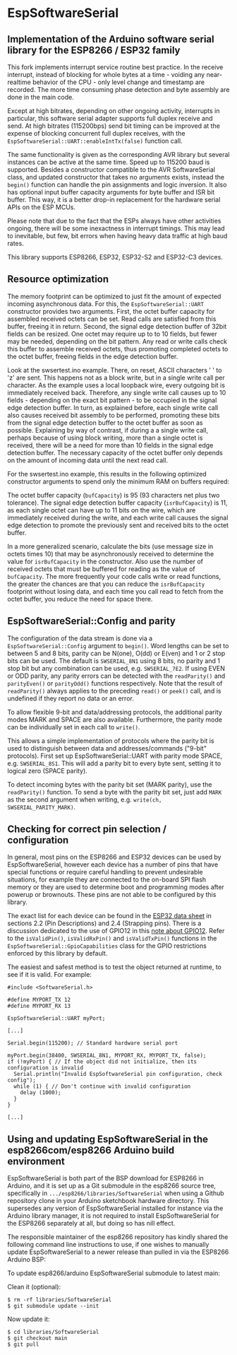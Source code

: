 # EspSoftwareSerial

## Implementation of the Arduino software serial library for the ESP8266 / ESP32 family

This fork implements interrupt service routine best practice.
In the receive interrupt, instead of blocking for whole bytes
at a time - voiding any near-realtime behavior of the CPU - only level
change and timestamp are recorded. The more time consuming phase
detection and byte assembly are done in the main code.

Except at high bitrates, depending on other ongoing activity,
interrupts in particular, this software serial adapter
supports full duplex receive and send. At high bitrates (115200bps)
send bit timing can be improved at the expense of blocking concurrent
full duplex receives, with the
`EspSoftwareSerial::UART::enableIntTx(false)` function call.

The same functionality is given as the corresponding AVR library but
several instances can be active at the same time. Speed up to 115200 baud
is supported. Besides a constructor compatible to the AVR SoftwareSerial class,
and updated constructor that takes no arguments exists, instead the `begin()`
function can handle the pin assignments and logic inversion.
It also has optional input buffer capacity arguments for byte buffer and ISR bit buffer.
This way, it is a better drop-in replacement for the hardware serial APIs on the ESP MCUs.

Please note that due to the fact that the ESPs always have other activities
ongoing, there will be some inexactness in interrupt timings. This may
lead to inevitable, but few, bit errors when having heavy data traffic
at high baud rates.

This library supports ESP8266, ESP32, ESP32-S2 and ESP32-C3 devices.

## Resource optimization

The memory footprint can be optimized to just fit the amount of expected
incoming asynchronous data.
For this, the `EspSoftwareSerial::UART` constructor provides two arguments. First, the
octet buffer capacity for assembled received octets can be set. Read calls are
satisfied from this buffer, freeing it in return.
Second, the signal edge detection buffer of 32bit fields can be resized.
One octet may require up to to 10 fields, but fewer may be needed,
depending on the bit pattern. Any read or write calls check this buffer
to assemble received octets, thus promoting completed octets to the octet
buffer, freeing fields in the edge detection buffer.

Look at the swsertest.ino example. There, on reset, ASCII characters ' ' to 'z'
are sent. This happens not as a block write, but in a single write call per
character. As the example uses a local loopback wire, every outgoing bit is
immediately received back. Therefore, any single write call causes up to
10 fields - depending on the exact bit pattern - to be occupied in the signal
edge detection buffer. In turn, as explained before, each single write call
also causes received bit assembly to be performed, promoting these bits from
the signal edge detection buffer to the octet buffer as soon as possible.
Explaining by way of contrast, if during a a single write call, perhaps because
of using block writing, more than a single octet is received, there will be a
need for more than 10 fields in the signal edge detection buffer.
The necessary capacity of the octet buffer only depends on the amount of incoming
data until the next read call.

For the swsertest.ino example, this results in the following optimized
constructor arguments to spend only the minimum RAM on buffers required:

The octet buffer capacity (`bufCapacity`) is 95 (93 characters net plus two tolerance).
The signal edge detection buffer capacity (`isrBufCapacity`) is 11, as each
single octet can have up to 11 bits on the wire,
which are immediately received during the write, and each
write call causes the signal edge detection to promote the previously sent and
received bits to the octet buffer.

In a more generalized scenario, calculate the bits (use message size in octets
times 10) that may be asynchronously received to determine the value for
`isrBufCapacity` in the constructor. Also use the number of received octets
that must be buffered for reading as the value of `bufCapacity`.
The more frequently your code calls write or read functions, the greater the
chances are that you can reduce the `isrBufCapacity` footprint without losing data,
and each time you call read to fetch from the octet buffer, you reduce the
need for space there.

## EspSoftwareSerial::Config and parity
The configuration of the data stream is done via a `EspSoftwareSerial::Config`
argument to `begin()`. Word lengths can be set to between 5 and 8 bits, parity
can be N(one), O(dd) or E(ven) and 1 or 2 stop bits can be used. The default is
`SWSERIAL_8N1` using 8 bits, no parity and 1 stop bit but any combination can
be used, e.g. `SWSERIAL_7E2`. If using EVEN or ODD parity, any parity errors
can be detected with the `readParity()` and `parityEven()` or `parityOdd()`
functions respectively. Note that the result of `readParity()` always applies
to the preceding `read()` or `peek()` call, and is undefined if they report
no data or an error.

To allow flexible 9-bit and data/addressing protocols, the additional parity
modes MARK and SPACE are also available. Furthermore, the parity mode can be
individually set in each call to `write()`.

This allows a simple implementation of protocols where the parity bit is used to
distinguish between data and addresses/commands ("9-bit" protocols). First set
up EspSoftwareSerial::UART with parity mode SPACE, e.g. `SWSERIAL_8S1`. This will add a
parity bit to every byte sent, setting it to logical zero (SPACE parity).

To detect incoming bytes with the parity bit set (MARK parity), use the
`readParity()` function. To send a byte with the parity bit set, just add
`MARK` as the second argument when writing, e.g. `write(ch, SWSERIAL_PARITY_MARK)`.

## Checking for correct pin selection / configuration 
In general, most pins on the ESP8266 and ESP32 devices can be used by EspSoftwareSerial, 
however each device has a number of pins that have special functions or require careful
handling to prevent undesirable situations, for example they are connected to the 
on-board SPI flash memory or they are used to determine boot and programming modes 
after powerup or brownouts. These pins are not able to be configured by this library.

The exact list for each device can be found in the
[ESP32 data sheet](https://www.espressif.com/sites/default/files/documentation/esp32_datasheet_en.pdf)
in sections 2.2 (Pin Descriptions) and 2.4 (Strapping pins). There is a discussion
dedicated to the use of GPIO12 in this
[note about GPIO12](https://github.com/espressif/esp-idf/tree/release/v3.2/examples/storage/sd_card#note-about-gpio12).
Refer to the `isValidPin()`, `isValidRxPin()` and `isValidTxPin()`
functions in the `EspSoftwareSerial::GpioCapabilities` class for the GPIO restrictions
enforced by this library by default.

The easiest and safest method is to test the object returned at runtime, to see if 
it is valid. For example:

```
#include <SoftwareSerial.h>

#define MYPORT_TX 12
#define MYPORT_RX 13

EspSoftwareSerial::UART myPort;

[...]

Serial.begin(115200); // Standard hardware serial port

myPort.begin(38400, SWSERIAL_8N1, MYPORT_RX, MYPORT_TX, false);
if (!myPort) { // If the object did not initialize, then its configuration is invalid
  Serial.println("Invalid EspSoftwareSerial pin configuration, check config"); 
  while (1) { // Don't continue with invalid configuration
    delay (1000);
  }
} 

[...]
```

## Using and updating EspSoftwareSerial in the esp8266com/esp8266 Arduino build environment

EspSoftwareSerial is both part of the BSP download for ESP8266 in Arduino,
and it is set up as a Git submodule in the esp8266 source tree,
specifically in `.../esp8266/libraries/SoftwareSerial` when using a Github
repository clone in your Arduino sketchbook hardware directory.
This supersedes any version of EspSoftwareSerial installed for instance via
the Arduino library manager, it is not required to install EspSoftwareSerial
for the ESP8266 separately at all, but doing so has nill effect.

The responsible maintainer of the esp8266 repository has kindly shared the
following command line instructions to use, if one wishes to manually
update EspSoftwareSerial to a newer release than pulled in via the ESP8266 Arduino BSP:

To update esp8266/arduino EspSoftwareSerial submodule to latest main:

Clean it (optional):
```shell
$ rm -rf libraries/SoftwareSerial
$ git submodule update --init
```
Now update it:
```shell
$ cd libraries/SoftwareSerial
$ git checkout main
$ git pull
```
